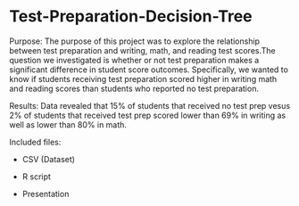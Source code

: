 # Test-Preparation-Decision-Tree

Purpose: The purpose of this project was to explore the relationship between test preparation and writing, math, and reading test scores.The question we investigated is whether or not test preparation makes a significant difference in student score outcomes. Specifically, we wanted to know if students receiving test preparation scored higher in writing math and reading scores than students who reported no test preparation.

Results: Data revealed that 15% of students that received no test prep vesus 2% of students that received test prep  scored lower than 69% in writing as well as lower than 80% in math.


Included files:

- CSV (Dataset)

- R script

- Presentation
